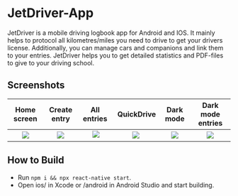 # JetDriver-App

JetDriver is a mobile driving logbook app for Android and IOS. It mainly helps to protocol all kilometres/miles you need to drive to get your drivers license. 
Additionally, you can manage cars and companions and link them to your entries. JetDriver helps you to get detailed statistics and PDF-files to give to your driving school.

## Screenshots
<!-- ![](https://imgur.com/UseYIHp)
![](https://imgur.com/j6DQEzZ)
![](https://imgur.com/RDwdxGE)
![](https://imgur.com/PU4wpPZ)
![](https://imgur.com/3M9Hy1t)
![](https://imgur.com/0TjwKFx) -->
Home screen | Create entry | All entries | QuickDrive | Dark mode | Dark mode entries
:-:|:-:|:-:|:-:|:-:|:-:
![](https://imgur.com/UseYIHp) | ![](https://imgur.com/j6DQEzZ) | ![](https://imgur.com/RDwdxGE) | ![](https://imgur.com/PU4wpPZ) | ![](https://imgur.com/3M9Hy1t) | ![](https://imgur.com/0TjwKFx)


## How to Build
- Run `npm i && npx react-native start`.
- Open ios/ in Xcode or /android in Android Studio and start building.
